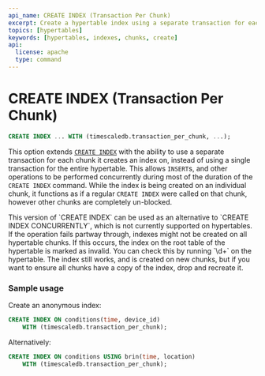 ```yaml
---
api_name: CREATE INDEX (Transaction Per Chunk)
excerpt: Create a hypertable index using a separate transaction for each chunk
topics: [hypertables]
keywords: [hypertables, indexes, chunks, create]
api:
  license: apache
  type: command
---
```


# CREATE INDEX (Transaction Per Chunk)

```SQL
CREATE INDEX ... WITH (timescaledb.transaction_per_chunk, ...);
```

This option extends [`CREATE INDEX`][postgres-createindex] with the ability to
use a separate transaction for each chunk it creates an index on, instead of
using a single transaction for the entire hypertable. This allows `INSERT`s, and
other operations to be performed concurrently during most of the duration of the
`CREATE INDEX` command. While the index is being created on an individual chunk,
it functions as if a regular `CREATE INDEX` were called on that chunk, however
other chunks are completely un-blocked.

<Highlight type="note">
This version of `CREATE INDEX` can be used as an alternative to
`CREATE INDEX CONCURRENTLY`, which is not currently supported on hypertables.
</Highlight>

<Highlight type="warning">
If the operation fails partway through, indexes might not be created on all
hypertable chunks. If this occurs, the index on the root table of the hypertable
is marked as invalid. You can check this by running `\d+` on the hypertable. The
index still works, and is created on new chunks, but if you want to ensure all
chunks have a copy of the index, drop and recreate it.
</Highlight>

### Sample usage

Create an anonymous index:

```SQL
CREATE INDEX ON conditions(time, device_id)
    WITH (timescaledb.transaction_per_chunk);
```

Alternatively:

```SQL
CREATE INDEX ON conditions USING brin(time, location)
    WITH (timescaledb.transaction_per_chunk);
```

[postgres-createindex]: https://www.postgresql.org/docs/current/manage-ag-tablespaces.html
